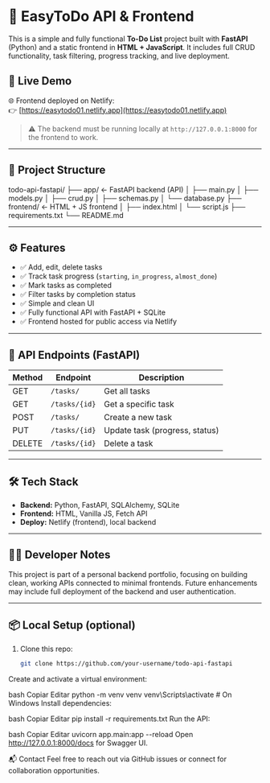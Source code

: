 # 📝 EasyToDo API & Frontend

This is a simple and fully functional **To-Do List** project built with **FastAPI** (Python) and a static frontend in **HTML + JavaScript**. It includes full CRUD functionality, task filtering, progress tracking, and live deployment.

## 🚀 Live Demo

🌐 Frontend deployed on Netlify:  
👉 [https://easytodo01.netlify.app](https://easytodo01.netlify.app)

> ⚠️ The backend must be running locally at `http://127.0.0.1:8000` for the frontend to work.

---

## 🧱 Project Structure

todo-api-fastapi/
├── app/ ← FastAPI backend (API)
│ ├── main.py
│ ├── models.py
│ ├── crud.py
│ ├── schemas.py
│ └── database.py
├── frontend/ ← HTML + JS frontend
│ ├── index.html
│ └── script.js
├── requirements.txt
└── README.md


---

## ⚙️ Features

- ✅ Add, edit, delete tasks
- ✅ Track task progress (`starting`, `in_progress`, `almost_done`)
- ✅ Mark tasks as completed
- ✅ Filter tasks by completion status
- ✅ Simple and clean UI
- ✅ Fully functional API with FastAPI + SQLite
- ✅ Frontend hosted for public access via Netlify

---

## 📡 API Endpoints (FastAPI)

| Method | Endpoint           | Description                |
|--------|--------------------|----------------------------|
| GET    | `/tasks/`          | Get all tasks              |
| GET    | `/tasks/{id}`      | Get a specific task        |
| POST   | `/tasks/`          | Create a new task          |
| PUT    | `/tasks/{id}`      | Update task (progress, status) |
| DELETE | `/tasks/{id}`      | Delete a task              |

---

## 🛠 Tech Stack

- **Backend:** Python, FastAPI, SQLAlchemy, SQLite
- **Frontend:** HTML, Vanilla JS, Fetch API
- **Deploy:** Netlify (frontend), local backend

---

## 🧑‍💻 Developer Notes

This project is part of a personal backend portfolio, focusing on building clean, working APIs connected to minimal frontends. Future enhancements may include full deployment of the backend and user authentication.

---

## 📦 Local Setup (optional)

1. Clone this repo:
   ```bash
   git clone https://github.com/your-username/todo-api-fastapi
Create and activate a virtual environment:

bash
Copiar
Editar
python -m venv venv
venv\Scripts\activate  # On Windows
Install dependencies:

bash
Copiar
Editar
pip install -r requirements.txt
Run the API:

bash
Copiar
Editar
uvicorn app.main:app --reload
Open http://127.0.0.1:8000/docs for Swagger UI.

📬 Contact
Feel free to reach out via GitHub issues or connect for collaboration opportunities.
